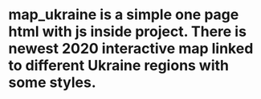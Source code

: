 # map_ukraine is a simple one page html with js inside project. There is newest 2020 interactive map linked to different Ukraine regions with some styles.
